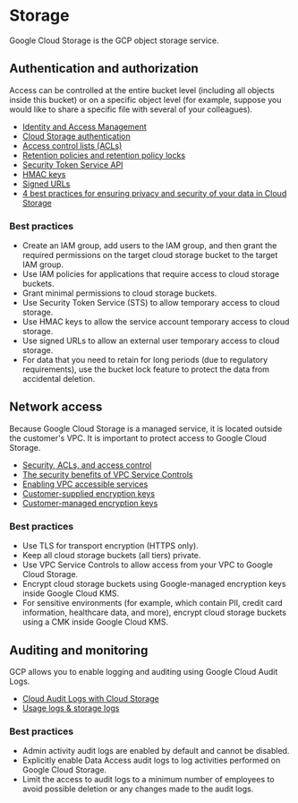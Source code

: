 # Storage

Google Cloud Storage is the GCP object storage service.

## Authentication and authorization

Access can be controlled at the entire bucket level (including all objects inside this bucket) or on a specific object level (for example, suppose you would like to share a specific file with several of your colleagues).

* [Identity and Access Management](https://cloud.google.com/storage/docs/access-control/iam)
* [Cloud Storage authentication](https://cloud.google.com/storage/docs/authentication)
* [Access control lists (ACLs)](https://cloud.google.com/storage/docs/access-control/lists)
* [Retention policies and retention policy locks](https://cloud.google.com/storage/docs/bucket-lock)
* [Security Token Service API](https://cloud.google.com/iam/docs/reference/sts/rest)
* [HMAC keys](https://cloud.google.com/storage/docs/authentication/hmackeys)
* [Signed URLs](https://cloud.google.com/storage/docs/access-control/signed-urls)
* [4 best practices for ensuring privacy and security of your data in Cloud Storage](https://cloud.google.com/blog/products/storage-data-transfer/google-cloud-storage-best-practices-to-help-ensure-data-privacy-and-security)

### Best practices

* Create an IAM group, add users to the IAM group, and then grant the required permissions on the target cloud storage bucket to the target IAM group.
* Use IAM policies for applications that require access to cloud storage buckets.
* Grant minimal permissions to cloud storage buckets.
* Use Security Token Service (STS) to allow temporary access to cloud storage.
* Use HMAC keys to allow the service account temporary access to cloud storage.
* Use signed URLs to allow an external user temporary access to cloud storage.
* For data that you need to retain for long periods (due to regulatory requirements), use the bucket lock feature to protect the data from accidental deletion.

## Network access

Because Google Cloud Storage is a managed service, it is located outside the customer's VPC. It is important to protect access to Google Cloud Storage.

* [Security, ACLs, and access control](https://cloud.google.com/storage/docs/best-practices#security)
* [The security benefits of VPC Service Controls](https://cloud.google.com/vpc-service-controls/docs/overview)
* [Enabling VPC accessible services](https://cloud.google.com/vpc-service-controls/docs/manage-service-perimeters#add_a_service_to_the_vpc_accessible_services)
* [Customer-supplied encryption keys](https://cloud.google.com/storage/docs/encryption/customer-supplied-keys)
* [Customer-managed encryption keys](https://cloud.google.com/storage/docs/encryption/customer-managed-keys)

### Best practices

* Use TLS for transport encryption (HTTPS only).
* Keep all cloud storage buckets (all tiers) private.
* Use VPC Service Controls to allow access from your VPC to Google Cloud Storage.
* Encrypt cloud storage buckets using Google-managed encryption keys inside Google Cloud KMS.
* For sensitive environments (for example, which contain PII, credit card information, healthcare data, and more), encrypt cloud storage buckets using a CMK inside Google Cloud KMS.

## Auditing and monitoring

GCP allows you to enable logging and auditing using Google Cloud Audit Logs.

* [Cloud Audit Logs with Cloud Storage](https://cloud.google.com/storage/docs/audit-logging)
* [Usage logs & storage logs](https://cloud.google.com/storage/docs/access-logs)

### Best practices

* Admin activity audit logs are enabled by default and cannot be disabled.
* Explicitly enable Data Access audit logs to log activities performed on Google Cloud Storage.
* Limit the access to audit logs to a minimum number of employees to avoid possible deletion or any changes made to the audit logs.
